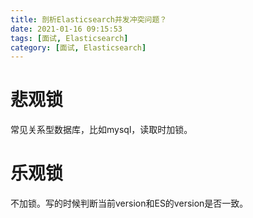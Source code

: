 ```yaml
---
title: 剖析Elasticsearch并发冲突问题？
date: 2021-01-16 09:15:53
tags: [面试, Elasticsearch]
category: [面试, Elasticsearch]
---
```


# 悲观锁

常见关系型数据库，比如mysql，读取时加锁。

# 乐观锁

不加锁。写的时候判断当前version和ES的version是否一致。


